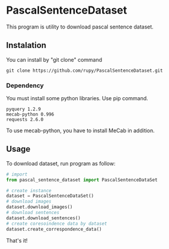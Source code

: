 # PascalSentenceDataset

This program is utility to download pascal sentence dataset.

## Instalation

You can install by "git clone" command

```
git clone https://github.com/rupy/PascalSentenceDataset.git
```

### Dependency

You must install some python libraries. Use pip command.

```
pyquery 1.2.9
mecab-python 0.996
requests 2.6.0
```

To use mecab-python, you have to install MeCab in addition.

## Usage

To download dataset, run program as follow:
```python
# import
from pascal_sentence_dataset import PascalSentenceDataSet

# create instance
dataset = PascalSentenceDataSet()
# download images
dataset.download_images()
# download sentences
dataset.download_sentences()
# create coresoindence data by dataset
dataset.create_correspondence_data()
```

That's it!


